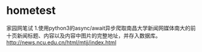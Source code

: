 # hometest
家园网笔试
1.使用python3的async/await异步爬取南昌大学新闻网媒体南大的前十页新闻标题、内容以及内容中图片的完整地址，并存入数据库。
http://news.ncu.edu.cn/html/mtjj/index.html

